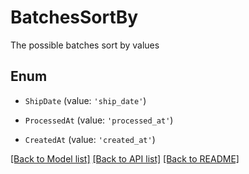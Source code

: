 # BatchesSortBy

The possible batches sort by values

## Enum

* `ShipDate` (value: `'ship_date'`)

* `ProcessedAt` (value: `'processed_at'`)

* `CreatedAt` (value: `'created_at'`)

[[Back to Model list]](../README.md#documentation-for-models) [[Back to API list]](../README.md#documentation-for-api-endpoints) [[Back to README]](../README.md)

